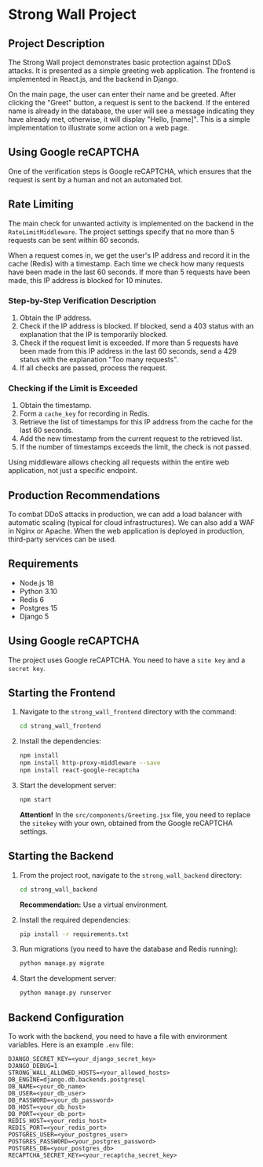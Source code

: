 # Strong Wall Project

## Project Description
The Strong Wall project demonstrates basic protection against DDoS attacks. It is presented as a simple greeting web application. The frontend is implemented in React.js, and the backend in Django.

On the main page, the user can enter their name and be greeted. After clicking the "Greet" button, a request is sent to the backend. If the entered name is already in the database, the user will see a message indicating they have already met, otherwise, it will display "Hello, [name]". This is a simple implementation to illustrate some action on a web page.

## Using Google reCAPTCHA
One of the verification steps is Google reCAPTCHA, which ensures that the request is sent by a human and not an automated bot.

## Rate Limiting
The main check for unwanted activity is implemented on the backend in the `RateLimitMiddleware`. The project settings specify that no more than 5 requests can be sent within 60 seconds.

When a request comes in, we get the user's IP address and record it in the cache (Redis) with a timestamp. Each time we check how many requests have been made in the last 60 seconds. If more than 5 requests have been made, this IP address is blocked for 10 minutes.

### Step-by-Step Verification Description
1. Obtain the IP address.
2. Check if the IP address is blocked. If blocked, send a 403 status with an explanation that the IP is temporarily blocked.
3. Check if the request limit is exceeded. If more than 5 requests have been made from this IP address in the last 60 seconds, send a 429 status with the explanation "Too many requests".
4. If all checks are passed, process the request.

### Checking if the Limit is Exceeded
1. Obtain the timestamp.
2. Form a `cache_key` for recording in Redis.
3. Retrieve the list of timestamps for this IP address from the cache for the last 60 seconds.
4. Add the new timestamp from the current request to the retrieved list.
5. If the number of timestamps exceeds the limit, the check is not passed.

Using middleware allows checking all requests within the entire web application, not just a specific endpoint.

## Production Recommendations
To combat DDoS attacks in production, we can add a load balancer with automatic scaling (typical for cloud infrastructures). We can also add a WAF in Nginx or Apache. When the web application is deployed in production, third-party services can be used.

## Requirements
- Node.js 18
- Python 3.10
- Redis 6
- Postgres 15
- Django 5

## Using Google reCAPTCHA
The project uses Google reCAPTCHA. You need to have a `site key` and a `secret key`.

## Starting the Frontend
1. Navigate to the `strong_wall_frontend` directory with the command:
    ```sh
    cd strong_wall_frontend
    ```

2. Install the dependencies:
    ```sh
    npm install
    npm install http-proxy-middleware --save
    npm install react-google-recaptcha
    ```

3. Start the development server:
    ```sh
    npm start
    ```

    **Attention!** In the `src/components/Greeting.jsx` file, you need to replace the `sitekey` with your own, obtained from the Google reCAPTCHA settings.

## Starting the Backend
1. From the project root, navigate to the `strong_wall_backend` directory:
    ```sh
    cd strong_wall_backend
    ```

    **Recommendation:** Use a virtual environment.

2. Install the required dependencies:
    ```sh
    pip install -r requirements.txt
    ```

3. Run migrations (you need to have the database and Redis running):
    ```sh
    python manage.py migrate
    ```

4. Start the development server:
    ```sh
    python manage.py runserver
    ```

## Backend Configuration
To work with the backend, you need to have a file with environment variables. Here is an example `.env` file:

```env
DJANGO_SECRET_KEY=<your_django_secret_key>
DJANGO_DEBUG=1
STRONG_WALL_ALLOWED_HOSTS=<your_allowed_hosts>
DB_ENGINE=django.db.backends.postgresql
DB_NAME=<your_db_name>
DB_USER=<your_db_user>
DB_PASSWORD=<your_db_password>
DB_HOST=<your_db_host>
DB_PORT=<your_db_port>
REDIS_HOST=<your_redis_host>
REDIS_PORT=<your_redis_port>
POSTGRES_USER=<your_postgres_user>
POSTGRES_PASSWORD=<your_postgres_password>
POSTGRES_DB=<your_postgres_db>
RECAPTCHA_SECRET_KEY=<your_recaptcha_secret_key>
